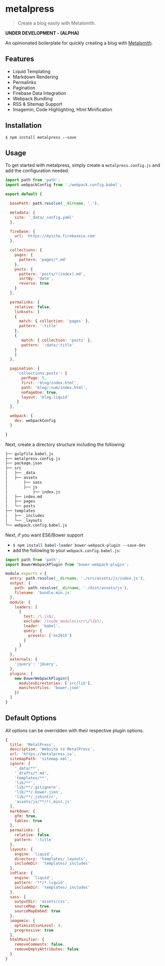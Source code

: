 # metalpress 

> Create a blog easily with Metalsmith.

**UNDER DEVELOPMENT - (ALPHA)**

An opinionated boilerplate for quickly creating a blog with [Metalsmith](https://github.com/metalsmith/metalsmith).

## Features

- Liquid Templating
- Markdown Rendering
- Permalinks
- Pagination
- Firebase Data Integration
- Webpack Bundling
- RSS & Sitemap Support
- Imagemin, Code Highlighting, Html Minification

## Installation

```
$ npm install metalpress --save
```

## Usage

To get started with metalpress, simply create a `metalpress.config.js` and add the configuration needed.

```js
import path from 'path';
import webpackConfig from './webpack.config.babel';

export default {

  basePath: path.resolve(__dirname, '.'),

  metadata: {
    site: '_data/_config.yaml'
  },

  firebase: {
    url: 'https://mysite.firebaseio.com'
  },

  collections: {
    pages: {
      pattern: 'pages/*.md'
    },
    posts: {
      pattern: 'posts/!(index).md',
      sortBy: 'date',
      reverse: true
    }
  },

  permalinks: {
    relative: false,
    linksets: [
    {
      match: { collection: 'pages' },
      pattern: ':title'
    },
    {
       match: { collection: 'posts' },
       pattern: ':date/:title'
    }
    ]
  },

  pagination: {
     'collections.posts': {
       perPage: 5,
       first: 'blog/index.html',
       path: 'blog/:num/index.html',
       noPageOne: true,
       layout: 'blog.liquid'
     }
  },

  webpack: {
    dev: webpackConfig
  }

}
```

Next, create a directory structure including the following:

```sh
├── gulpfile.babel.js
├── metalpress.config.js
├── package.json
├── src
│   ├── _data
│   ├── assets
│       ├── sass
│       ├── js
│           ├── index.js
│   ├── index.md
│   ├── pages
│   └── posts
├── templates
│   ├── _includes
│   └── _layouts
└── webpack.config.babel.js
```

Next, if you want ES6/Bower support 

- `$ npm install babel-loader bower-webpack-plugin --save-dev`
- add the following to your `webpack.config.babel.js`:

```js
import path from 'path';
import BowerWebpackPlugin from 'bower-webpack-plugin';

module.exports = {
  entry: path.resolve(__dirname, './src/assets/js/index.js'),
  output: {
    path: path.resolve(__dirname, './dist/assets/js'),
    filename: 'bundle.min.js'
  },
  module: {
    loaders: [
      { 
        test: /\.js$/, 
        exclude: /(node_modules|src\/lib)/, 
        loader: 'babel',
        query: {
          presets: ['es2015']
        }
      }
    ]
  },
  externals: {
    'jquery': 'jQuery',
  },
  plugins: [
    new BowerWebpackPlugin({
      modulesDirectories: ['src/lib'],
      manifestFiles: 'bower.json'
    })
  ]
}
```

## Default Options

All options can be overridden with their respective plugin options.

```js
{
  title: 'MetalPress',
  description: 'Website to MetalPress',
  url: 'https://metalpress.io',
  sitemapPath: 'sitemap.xml',
  ignore: [
    '_data/**',
    '_drafts/*.md',
    'templates/**',
    'lib/**',
    'lib/**/.gitignore',
    'lib/**/.bower.json',
    'lib/**/.jshintrc',
    'assets/js/**/!(.min).js'
  ],
  markdown: {
    gfm: true,
    tables: true
  },
  permalinks: {
    relative: false,
    pattern: ':title'
  },
  layouts: {
    engine: 'liquid',
    directory: 'templates/_layouts',
    includeDir: 'templates/_includes'
  },
  inPlace: {
    engine: 'liquid',
    pattern: '**/*.liquid',
    includeDir: 'templates/_includes'
  },
  sass: {
    outputDir: 'assets/css',
    sourceMap: true,
    sourceMapEmbed: true
  },
  imagemin: {
    optimizationLevel: 4,
    progressive: true
  },
  htmlMinifier: {
    removeComments: false,
    removeEmptyAttributes: false
  }
}
```